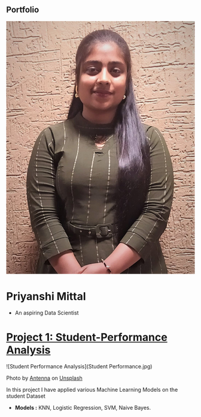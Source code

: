 ## Portfolio
![Profile Image](IMG_20220503_224859-min.jpg)
# Priyanshi Mittal
* An aspiring Data Scientist

# [Project 1: Student-Performance Analysis](https://github.com/Priyanshi2205/Student-Performance---Machine-Learning)
![Student Performance Analysis](Student Performance.jpg)

Photo by <a href="https://unsplash.com/@antenna?utm_source=unsplash&utm_medium=referral&utm_content=creditCopyText">Antenna</a> on <a href="https://unsplash.com/s/photos/student-performance?utm_source=unsplash&utm_medium=referral&utm_content=creditCopyText">Unsplash</a>
  
In this project I have applied various Machine Learning Models on the student Dataset
* **Models :** KNN, Logistic Regression, SVM, Naive Bayes.



